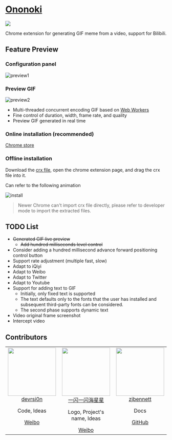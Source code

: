 # [Ononoki](http://bakemonogatari.wikia.com/wiki/Yotsugi_Ononoki)

![](./public/icons/192.jpg)

Chrome extension for generating GIF meme from a video, support for Bilibili.

## Feature Preview

### Configuration panel

![preview1](./preview1.png)

### Preview GIF

![preview2](./preview2.png)

- Multi-threaded concurrent encoding GIF based on [Web Workers](https://developer.mozilla.org/zh-CN/docs/Web/API/Web_Workers_API/Using_web_workers)
- Fine control of duration, width, frame rate, and quality
- Preview GIF generated in real time

### Online installation (recommended)

[Chrome store](https://chrome.google.com/webstore/detail/meme-maker/hlalndcfbinfampnholjnkcaimdgnfae)

### Offline installation

Download the [crx file](./main.crx), open the chrome extension page, and drag the crx file into it.

Can refer to the following animation

![install](./how_to_install_offline_crx.gif)

> Newer Chrome can't import crx file directly, please refer to developer mode to import the extracted files.

## TODO List

- ~~Generated GIF live preview~~
  - ~~Add hundred milliseconds level control~~
- Consider adding a hundred millisecond advance forward positioning control button
- Support rate adjustment (multiple fast, slow)
- Adapt to iQiyi
- Adapt to Weibo
- Adapt to Twitter
- Adapt to Youtube
- Support for adding text to GIF
  - Initially, only fixed text is supported
  - The text defaults only to the fonts that the user has installed and subsequent third-party fonts can be considered.
  - The second phase supports dynamic text
- Video original frame screenshot
- Intercept video

## Contributors

<table>
  <tbody>
    <tr>
      <td align="center" valign="top">
        <img width="150" height="150" src="https://github.com/devrsi0n.png?s=150">
        <br>
        <a href="https://github.com/devrsi0n">devrsi0n</a>
        <br>
        <p>Code, Ideas</p>
        <a href="https://weibo.com/p/1005052398438325">Weibo</a>
      </td>
      <td align="center" valign="top">
        <img width="150" height="150" src="https://tvax1.sinaimg.cn/crop.181.54.252.252.180/735bdcf4ly8fn1lcaq067j20go0oramv.jpg">
        <br>
        <a href="https://weibo.com/u/1935400180">一闪一闪海星星</a>
        <br>
        <p>Logo, Project's name, Ideas</p>
        <a href="https://weibo.com/u/1935400180">Weibo</a>
        <br>
      </td>
      <td align="center" valign="top">
        <img width="150" height="150" src="https://avatars2.githubusercontent.com/u/33934346?s=400&v=4">
        <br>
        <a href="https://github.com/zjbennett">zjbennett</a>
        <br>
        <p>Docs</p>
        <a href="https://github.com/zjbennett">GitHub</a>
        <br>
      </td>
     </tr>
  </tbody>
</table>
